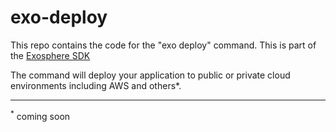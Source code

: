 # exo-deploy

This repo contains the code for the "exo deploy" command. This is part of the [Exosphere SDK](https://github.com/Originate/exosphere-sdk)

The command will deploy your application to public or private cloud environments including AWS and others*.

<hr>

<sup>&#42;</sup>
coming soon
